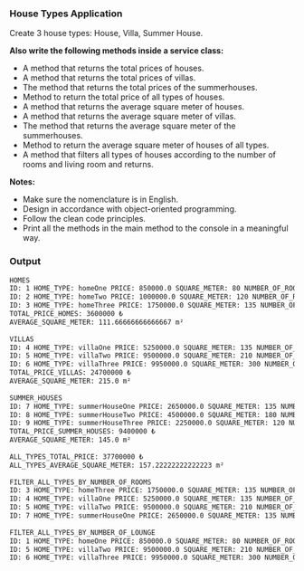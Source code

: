 ### House Types Application
Create 3 house types: House, Villa, Summer House.

**Also write the following methods inside a service class:**
* A method that returns the total prices of houses.
* A method that returns the total prices of villas.
* The method that returns the total prices of the summerhouses.
* Method to return the total price of all types of houses.
* A method that returns the average square meter of houses.
* A method that returns the average square meter of villas.
* The method that returns the average square meter of the summerhouses.
* Method to return the average square meter of houses of all types.
* A method that filters all types of houses according to the number of rooms and living room and returns.

**Notes:**

* Make sure the nomenclature is in English.
* Design in accordance with object-oriented programming.
* Follow the clean code principles.
* Print all the methods in the main method to the console in a meaningful way.

### Output
```markdown
HOMES
ID: 1 HOME_TYPE: homeOne PRICE: 850000.0 SQUARE_METER: 80 NUMBER_OF_ROOM: 2 NUMBER_OF_LOUNGE: 2
ID: 2 HOME_TYPE: homeTwo PRICE: 1000000.0 SQUARE_METER: 120 NUMBER_OF_ROOM: 3 NUMBER_OF_LOUNGE: 1
ID: 3 HOME_TYPE: homeThree PRICE: 1750000.0 SQUARE_METER: 135 NUMBER_OF_ROOM: 4 NUMBER_OF_LOUNGE: 1
TOTAL_PRICE_HOMES: 3600000 ₺
AVERAGE_SQUARE_METER: 111.66666666666667 m²
 
VILLAS
ID: 4 HOME_TYPE: villaOne PRICE: 5250000.0 SQUARE_METER: 135 NUMBER_OF_ROOM: 4 NUMBER_OF_LOUNGE: 1
ID: 5 HOME_TYPE: villaTwo PRICE: 9500000.0 SQUARE_METER: 210 NUMBER_OF_ROOM: 4 NUMBER_OF_LOUNGE: 2
ID: 6 HOME_TYPE: villaThree PRICE: 9950000.0 SQUARE_METER: 300 NUMBER_OF_ROOM: 5 NUMBER_OF_LOUNGE: 2
TOTAL_PRICE_VILLAS: 24700000 ₺
AVERAGE_SQUARE_METER: 215.0 m²
 
SUMMER_HOUSES
ID: 7 HOME_TYPE: summerHouseOne PRICE: 2650000.0 SQUARE_METER: 135 NUMBER_OF_ROOM: 4 NUMBER_OF_LOUNGE: 1
ID: 8 HOME_TYPE: summerHouseTwo PRICE: 4500000.0 SQUARE_METER: 180 NUMBER_OF_ROOM: 5 NUMBER_OF_LOUNGE: 1
ID: 9 HOME_TYPE: summerHouseThree PRICE: 2250000.0 SQUARE_METER: 120 NUMBER_OF_ROOM: 3 NUMBER_OF_LOUNGE: 1
TOTAL_PRICE_SUMMER_HOUSES: 9400000 ₺
AVERAGE_SQUARE_METER: 145.0 m²
 
ALL_TYPES_TOTAL_PRICE: 37700000 ₺
ALL_TYPES_AVERAGE_SQUARE_METER: 157.22222222222223 m²
 
FILTER_ALL_TYPES_BY_NUMBER_OF_ROOMS
ID: 3 HOME_TYPE: homeThree PRICE: 1750000.0 SQUARE_METER: 135 NUMBER_OF_ROOM: 4 NUMBER_OF_LOUNGE: 1
ID: 4 HOME_TYPE: villaOne PRICE: 5250000.0 SQUARE_METER: 135 NUMBER_OF_ROOM: 4 NUMBER_OF_LOUNGE: 1
ID: 5 HOME_TYPE: villaTwo PRICE: 9500000.0 SQUARE_METER: 210 NUMBER_OF_ROOM: 4 NUMBER_OF_LOUNGE: 2
ID: 7 HOME_TYPE: summerHouseOne PRICE: 2650000.0 SQUARE_METER: 135 NUMBER_OF_ROOM: 4 NUMBER_OF_LOUNGE: 1
 
FILTER_ALL_TYPES_BY_NUMBER_OF_LOUNGE
ID: 1 HOME_TYPE: homeOne PRICE: 850000.0 SQUARE_METER: 80 NUMBER_OF_ROOM: 2 NUMBER_OF_LOUNGE: 2
ID: 5 HOME_TYPE: villaTwo PRICE: 9500000.0 SQUARE_METER: 210 NUMBER_OF_ROOM: 4 NUMBER_OF_LOUNGE: 2
ID: 6 HOME_TYPE: villaThree PRICE: 9950000.0 SQUARE_METER: 300 NUMBER_OF_ROOM: 5 NUMBER_OF_LOUNGE: 2
```
